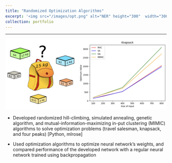 ```yaml
---
title: "Randomized Optimization Algorithms"
excerpt: '<img src="/images/opt.png" alt="NER" height="300"  width="300">'
collection: portfolio
---
```


____________

<img src="/images/opt.png">


* Developed randomized hill-climbing, simulated annealing, genetic algorithm, and mutual-information-maximizing in-put clustering (MIMIC) algorithms to solve optimization problems (travel salesman, knapsack, and four peaks) [Python, mlrose]


* Used optimization algorithms to optimize neural network’s weights, and compared performance of the developed network with a regular neural network trained using backpropagation
